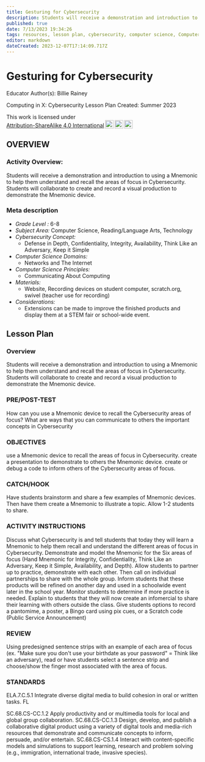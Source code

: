 ```yaml
---
title: Gesturing for Cybersecurity
description: Students will receive a demonstration and introduction to using a Mnemonic to help them understand and recall the areas of focus in Cybersecurity. Students will collaborate to create and record a visual production to demonstrate the Mnemonic device.
published: true
date: 7/13/2023 19:34:26
tags: resources, lesson plan, cybersecurity, computer science, Computer Science, Reading/Language Arts, Technology 
editor: markdown
dateCreated: 2023-12-07T17:14:09.717Z
---
```

# Gesturing for Cybersecurity


Educator Author(s): Billie Rainey


Computing in X: Cybersecurity Lesson Plan 
Created: Summer 2023


<p xmlns:cc="http://creativecommons.org/ns#" >This work is licensed under <a href="http://creativecommons.org/licenses/by-sa/4.0/?ref=chooser-v1" target="_blank" rel="license noopener noreferrer" style="display:inline-block;">Attribution-ShareAlike 4.0 International<img style="height:22px!important;margin-left:3px;vertical-align:text-bottom;" src="https://mirrors.creativecommons.org/presskit/icons/cc.svg?ref=chooser-v1"><img style="height:22px!important;margin-left:3px;vertical-align:text-bottom;" src="https://mirrors.creativecommons.org/presskit/icons/by.svg?ref=chooser-v1"><img style="height:22px!important;margin-left:3px;vertical-align:text-bottom;" src="https://mirrors.creativecommons.org/presskit/icons/sa.svg?ref=chooser-v1"></a></p>





## OVERVIEW


### Activity Overview:  
Students will receive a demonstration and introduction to using a Mnemonic to help them understand and recall the areas of focus in Cybersecurity. Students will collaborate to create and record a visual production to demonstrate the Mnemonic device.


### Meta description
+ *Grade Level :* 6-8 
+ *Subject Area:* Computer Science, Reading/Language Arts, Technology 
+ *Cybersecurity Concept:* 
   + Defense in Depth, Confidentiality, Integrity, Availability, Think Like an Adversary, Keep it Simple
+ *Computer Science Domains:*
   + Networks and The Internet
+ *Computer Science Principles:*
   + Communicating About Computing
+ *Materials:* 
   + Website, Recording devices on student computer, scratch.org, swivel (teacher use for recording)
+ *Considerations:*
   + Extensions can be made to improve the finished products and display them at a STEM fair or school-wide event.


## Lesson Plan
### Overview
Students will receive a demonstration and introduction to using a Mnemonic to help them understand and recall the areas of focus in Cybersecurity. Students will collaborate to create and record a visual production to demonstrate the Mnemonic device.


### PRE/POST-TEST
How can you use a Mnemonic device to recall the Cybersecurity areas of focus?
What are ways that you can communicate to others the important concepts in Cybersecurity


### OBJECTIVES
use a Mnemonic device to recall the areas of focus in Cybersecurity.
create a presentation to demonstrate to others the Mnemonic device.
create or debug a code to inform others of the Cybersecurity areas of focus.


### CATCH/HOOK
Have students brainstorm and share a few examples of Mnemonic devices. Then have them create a Mnemonic to illustrate a topic. Allow 1-2 students to share.


### ACTIVITY INSTRUCTIONS
Discuss what Cybersecurity is and tell students that today they will learn a Mnemonic to help them recall and understand the different areas of focus in Cybersecurity. Demonstrate and model the Mnemonic for the Six areas of focus (Hand Mnemonic for Integrity, Confidentiality, Think Like an Adversary, Keep it Simple, Availability, and Depth). Allow students to partner up to practice, demonstrate with each other. Then call on individual partnerships to share with the whole group. Inform students that these products will be refined on another day and used in a schoolwide event later in the school year. Monitor students to determine if more practice is needed. Explain to students that they will now create an infomercial to share their learning with others outside the class. Give students options to record a pantomime, a poster, a Bingo card using pix cues, or a Scratch code (Public Service Announcement)






### REVIEW
Using predesigned sentence strips with an example of each area of focus (ex. "Make sure you don't use your birthdate as your password" = Think like an adversary), read or have students select a sentence strip and choose/show the finger most associated with the area of focus.


### STANDARDS        
ELA.7.C.5.1 Integrate diverse digital media to build cohesion in oral or written tasks.
FL


SC.68.CS-CC.1.2        Apply productivity and or multimedia tools for local and global group collaboration.
SC.68.CS-CC.1.3        Design, develop, and publish a collaborative digital product using a variety of digital tools and media-rich resources that demonstrate and communicate concepts to inform, persuade, and/or entertain.
SC.68.CS-CS.1.4        Interact with content-specific models and simulations to support learning, research and problem solving (e.g., immigration, international trade, invasive species).
